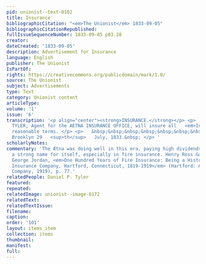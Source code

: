 ```yaml
---
pid: unionist--text-0102
title: Insurance
bibliographicCitation: "<em>The Unionist</em> 1833-09-05"
bibliographicCitationRepublished: 
fullIssueSequenceNumber: 1833-09-05 p03.28
creator: 
dateCreated: '1833-09-05'
description: Advertisement for Insurance
language: English
publisher: The Unionist
IsPartOf: 
rights: https://creativecommons.org/publicdomain/mark/1.0/
source: The Unionist
subject: Advertisements
type: Text
category: Unionist content
articleType: 
volume: '1'
issue: '6'
transcription: '<p align="center"><strong>INSURANCE.</strong></p> <p>   DANIEL P.
  TYLER, Agent for the AETNA INSURANCE OFFICE, will insure all   <em>Insurable property</em>   on
  reasonable terms. </p> <p>   &nbsp;&nbsp;&nbsp;&nbsp;&nbsp;&nbsp;&nbsp;&nbsp;&nbsp;&nbsp;&nbsp;
  Brooklyn 29   <sup>th</sup>   July, 1833.&nbsp; </p> '
scholarlyNotes: 
commentary: 'The Ætna was doing well in this era, paying high dividends and building
  a strong name for itself, especially in fire insurance. Henry Ross Gall and William
  George Jordan, <em>One Hundred Years of Fire Insurance: Being a History of the Ætna
  Insurance Company, Hartford, Connecticut, 1819-1919</em> (Hartford: Ætna Insurance
  Company, 1919), p. 77.'
relatedPeople: Daniel P. Tyler
featured: 
repeated: 
relatedImage: unionist--image-0172
relatedText: 
relatedTextIssue: 
filename: 
caption: 
order: '101'
layout: items_item
collection: items
thumbnail: 
manifest: 
full: 
---
```

